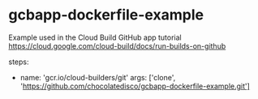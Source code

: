 # gcbapp-dockerfile-example
Example used in the Cloud Build GitHub app tutorial
https://cloud.google.com/cloud-build/docs/run-builds-on-github
<!-- # FROM alpine
# COPY helloworld.sh /
# CMD ["/helloworld.sh"] -->
steps:
- name: 'gcr.io/cloud-builders/git'
  args: ['clone', 'https://github.com/chocolatedisco/gcbapp-dockerfile-example.git']